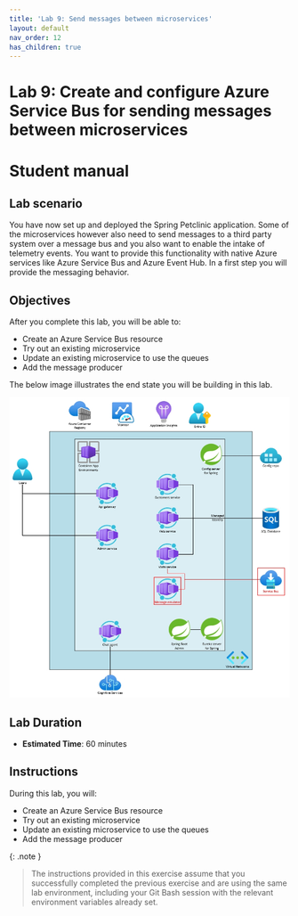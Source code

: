 ```yaml
---
title: 'Lab 9: Send messages between microservices'
layout: default
nav_order: 12
has_children: true
---
```


# Lab 9: Create and configure Azure Service Bus for sending messages between microservices

# Student manual

## Lab scenario

You have now set up and deployed the Spring Petclinic application. Some of the microservices however also need to send messages to a third party system over a message bus and you also want to enable the intake of telemetry events. You want to provide this functionality with native Azure services like Azure Service Bus and Azure Event Hub. In a first step you will provide the messaging behavior.

## Objectives

After you complete this lab, you will be able to:

- Create an Azure Service Bus resource
- Try out an existing microservice
- Update an existing microservice to use the queues
- Add the message producer

The below image illustrates the end state you will be building in this lab.

![lab 9 overview](../../images/acalab9.png)

## Lab Duration

- **Estimated Time**: 60 minutes

## Instructions

During this lab, you will:

- Create an Azure Service Bus resource
- Try out an existing microservice
- Update an existing microservice to use the queues
- Add the message producer

{: .note }
> The instructions provided in this exercise assume that you successfully completed the previous exercise and are using the same lab environment, including your Git Bash session with the relevant environment variables already set.
